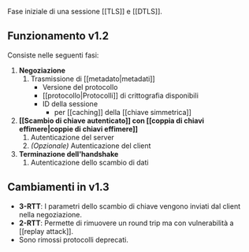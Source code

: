 Fase iniziale di una sessione [[TLS]] e [[DTLS]].

## Funzionamento v1.2

Consiste nelle seguenti fasi:

1. **Negoziazione**
	1. Trasmissione di [[metadato|metadati]]
		- Versione del protocollo
		- [[protocollo|Protocolli]] di crittografia disponibili
		- ID della sessione 
			- per [[caching]] della [[chiave simmetrica]]
1. **[[Scambio di chiave autenticato]] con [[coppia di chiavi effimere|coppie di chiavi effimere]]**
	1. Autenticazione del server
	2. *(Opzionale)* Autenticazione del client
2. **Terminazione dell'handshake**
	1. Autenticazione dello scambio di dati

## Cambiamenti in v1.3

- **3-RTT**: I parametri dello scambio di chiave vengono inviati dal client nella negoziazione.
- **2-RTT**: Permette di rimuovere un round trip ma con vulnerabilità a [[replay attack]]. 
- Sono rimossi protocolli deprecati.
